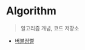 # Algorithm
> 알고리즘 개념, 코드 저장소   

* [버블정렬](https://github.com/nyong-lab/TIL/blob/master/Algorithm/Bubble_Sort.md)

